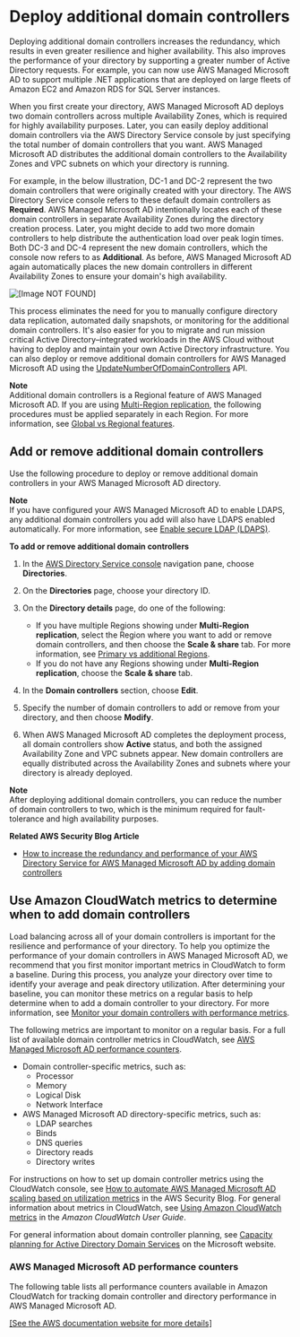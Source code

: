 # Deploy additional domain controllers<a name="ms_ad_deploy_additional_dcs"></a>

Deploying additional domain controllers increases the redundancy, which results in even greater resilience and higher availability\. This also improves the performance of your directory by supporting a greater number of Active Directory requests\. For example, you can now use AWS Managed Microsoft AD to support multiple \.NET applications that are deployed on large fleets of Amazon EC2 and Amazon RDS for SQL Server instances\.

When you first create your directory, AWS Managed Microsoft AD deploys two domain controllers across multiple Availability Zones, which is required for highly availability purposes\. Later, you can easily deploy additional domain controllers via the AWS Directory Service console by just specifying the total number of domain controllers that you want\. AWS Managed Microsoft AD distributes the additional domain controllers to the Availability Zones and VPC subnets on which your directory is running\. 

For example, in the below illustration, DC\-1 and DC\-2 represent the two domain controllers that were originally created with your directory\. The AWS Directory Service console refers to these default domain controllers as **Required**\. AWS Managed Microsoft AD intentionally locates each of these domain controllers in separate Availability Zones during the directory creation process\. Later, you might decide to add two more domain controllers to help distribute the authentication load over peak login times\. Both DC\-3 and DC\-4 represent the new domain controllers, which the console now refers to as **Additional**\. As before, AWS Managed Microsoft AD again automatically places the new domain controllers in different Availability Zones to ensure your domain's high availability\.

![\[Image NOT FOUND\]](http://docs.aws.amazon.com/directoryservice/latest/admin-guide/images/ms_ad_additionaldcs.png)

This process eliminates the need for you to manually configure directory data replication, automated daily snapshots, or monitoring for the additional domain controllers\. It's also easier for you to migrate and run mission critical Active Directory–integrated workloads in the AWS Cloud without having to deploy and maintain your own Active Directory infrastructure\. You can also deploy or remove additional domain controllers for AWS Managed Microsoft AD using the [UpdateNumberOfDomainControllers](https://docs.aws.amazon.com/directoryservice/latest/devguide/API_UpdateNumberOfDomainControllers.html) API\.

**Note**  
Additional domain controllers is a Regional feature of AWS Managed Microsoft AD\. If you are using [Multi\-Region replication](ms_ad_configure_multi_region_replication.md), the following procedures must be applied separately in each Region\. For more information, see [Global vs Regional features](multi-region-global-region-features.md)\.

## Add or remove additional domain controllers<a name="addremovedcs"></a>

Use the following procedure to deploy or remove additional domain controllers in your AWS Managed Microsoft AD directory\.

**Note**  
If you have configured your AWS Managed Microsoft AD to enable LDAPS, any additional domain controllers you add will also have LDAPS enabled automatically\. For more information, see [Enable secure LDAP \(LDAPS\)](ms_ad_ldap.md)\.

**To add or remove additional domain controllers**

1. In the [AWS Directory Service console](https://console.aws.amazon.com/directoryservicev2/) navigation pane, choose **Directories**\.

1. On the **Directories** page, choose your directory ID\.

1. On the **Directory details** page, do one of the following:
   + If you have multiple Regions showing under **Multi\-Region replication**, select the Region where you want to add or remove domain controllers, and then choose the **Scale & share** tab\. For more information, see [Primary vs additional Regions](multi-region-global-primary-additional.md)\.
   + If you do not have any Regions showing under **Multi\-Region replication**, choose the **Scale & share** tab\.

1. In the **Domain controllers** section, choose **Edit**\.

1. Specify the number of domain controllers to add or remove from your directory, and then choose **Modify**\. 

1. When AWS Managed Microsoft AD completes the deployment process, all domain controllers show **Active** status, and both the assigned Availability Zone and VPC subnets appear\. New domain controllers are equally distributed across the Availability Zones and subnets where your directory is already deployed\.

**Note**  
After deploying additional domain controllers, you can reduce the number of domain controllers to two, which is the minimum required for fault\-tolerance and high availability purposes\.

**Related AWS Security Blog Article**
+ [How to increase the redundancy and performance of your AWS Directory Service for AWS Managed Microsoft AD by adding domain controllers](https://aws.amazon.com/blogs/security/how-to-increase-the-redundancy-and-performance-of-your-aws-directory-service-for-microsoft-ad-directory-by-adding-domain-controllers/)

## Use Amazon CloudWatch metrics to determine when to add domain controllers<a name="scaledcs"></a>

Load balancing across all of your domain controllers is important for the resilience and performance of your directory\. To help you optimize the performance of your domain controllers in AWS Managed Microsoft AD, we recommend that you first monitor important metrics in CloudWatch to form a baseline\. During this process, you analyze your directory over time to identify your average and peak directory utilization\. After determining your baseline, you can monitor these metrics on a regular basis to help determine when to add a domain controller to your directory\. For more information, see [Monitor your domain controllers with performance metrics](ms_ad_monitor_dc_performance.md)\.

The following metrics are important to monitor on a regular basis\. For a full list of available domain controller metrics in CloudWatch, see [AWS Managed Microsoft AD performance counters](#performance-counters)\. 
+ Domain controller\-specific metrics, such as:
  + Processor
  + Memory
  + Logical Disk
  + Network Interface
+ AWS Managed Microsoft AD directory\-specific metrics, such as:
  + LDAP searches
  + Binds
  + DNS queries
  + Directory reads
  + Directory writes

For instructions on how to set up domain controller metrics using the CloudWatch console, see [How to automate AWS Managed Microsoft AD scaling based on utilization metrics](https://aws.amazon.com/blogs/security/how-to-automate-aws-managed-microsoft-ad-scaling-based-on-utilization-metrics/) in the AWS Security Blog\. For general information about metrics in CloudWatch, see [Using Amazon CloudWatch metrics](https://docs.aws.amazon.com/AmazonCloudWatch/latest/monitoring/working_with_metrics.html) in the *Amazon CloudWatch User Guide*\. 

For general information about domain controller planning, see [Capacity planning for Active Directory Domain Services](https://docs.microsoft.com/en-us/windows-server/administration/performance-tuning/role/active-directory-server/capacity-planning-for-active-directory-domain-services) on the Microsoft website\.

### AWS Managed Microsoft AD performance counters<a name="performance-counters"></a>

The following table lists all performance counters available in Amazon CloudWatch for tracking domain controller and directory performance in AWS Managed Microsoft AD\.

[\[See the AWS documentation website for more details\]](http://docs.aws.amazon.com/directoryservice/latest/admin-guide/ms_ad_deploy_additional_dcs.html)